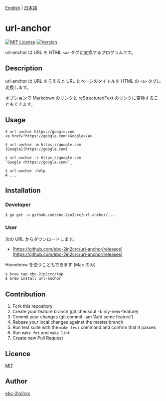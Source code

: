 [English](README.md) | [日本語](README_ja.md)

# url-anchor

[![MIT License](http://img.shields.io/badge/license-MIT-blue.svg?style=flat)](LICENSE)
[![Version](https://img.shields.io/github/release/ebc-2in2crc/url-anchor.svg?label=version)](https://img.shields.io/github/release/ebc-2in2crc/url-anchor.svg?label=version)

url-anchor は URL を HTML `<a>` タグに変換するプログラムです。

## Description

url-anchor は URL を与えると URL とページのタイトルを HTML の `<a>` タグに変換します。

オプションで Markdown のリンクと reStructuredText のリンクに変換することもできます。

## Usage

```
$ url-anchor https://google.com
<a href="https://google.com">Google</a>

$ url-anchor -m https://google.com
[Google](https://google.com)

$ url-anchor -r https://google.com
`Google <https://google.com>`_

$ url-anchor -help
# ...
```

## Installation

### Developer

```
$ go get -u github.com/ebc-2in2crc/url-anchor/...
```

### User

次の URL からダウンロードします。

- [https://github.com/ebc-2in2crc/url-anchor/releases](https://github.com/ebc-2in2crc/url-anchor/releases)

Homebrew を使うこともできます (Mac のみ)

```sh
$ brew tap ebc-2in2crc/tap
$ brew install url-anchor
```

## Contribution

1. Fork this repository
2. Create your feature branch (git checkout -b my-new-feature)
3. Commit your changes (git commit -am 'Add some feature')
4. Rebase your local changes against the master branch
5. Run test suite with the `make test` command and confirm that it passes
6. Run `make fmt` and `make lint`
7. Create new Pull Request

## Licence

[MIT](https://github.com/ebc-2in2crc/url-anchor/blob/master/LICENSE)

## Author

[ebc-2in2crc](https://github.com/ebc-2in2crc)
